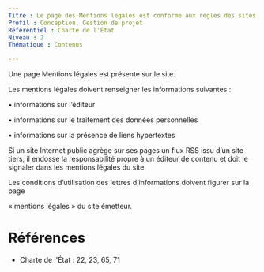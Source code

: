 ```yaml
---
Titre : Le page des Mentions légales est conforme aux règles des sites publics
Profil : Conception, Gestion de projet
Référentiel : Charte de l'État
Niveau : 2
Thématique : Contenus

---
```

Une page Mentions légales est présente sur le site.

Les mentions légales doivent renseigner les informations suivantes :

• informations sur l’éditeur

• informations sur le traitement des données personnelles

• informations sur la présence de liens hypertextes

Si un site Internet public agrège sur ses pages un flux RSS issu d’un site tiers, il endosse la responsabilité propre à un éditeur de contenu et doit le signaler dans les mentions légales du site.

Les conditions d’utilisation des lettres d’informations doivent figurer sur la page

« mentions légales » du site émetteur.

# Références

*   Charte de l'État : 22, 23, 65, 71